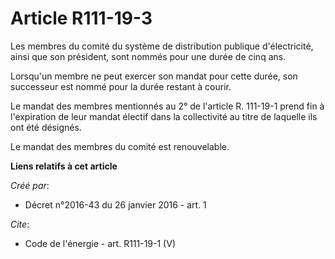 # Article R111-19-3

Les membres du comité du système de distribution publique d'électricité, ainsi que son président, sont nommés pour une durée
de cinq ans. 

Lorsqu'un membre ne peut exercer son mandat pour cette durée, son successeur est nommé pour la durée restant à courir. 

Le mandat des membres mentionnés au 2° de l'article R. 111-19-1 prend fin à l'expiration de leur mandat électif dans la
collectivité au titre de laquelle ils ont été désignés. 

Le mandat des membres du comité est renouvelable.

**Liens relatifs à cet article**

_Créé par_:

  - Décret n°2016-43 du 26 janvier 2016 - art. 1

_Cite_:

  - Code de l'énergie - art. R111-19-1 (V)
